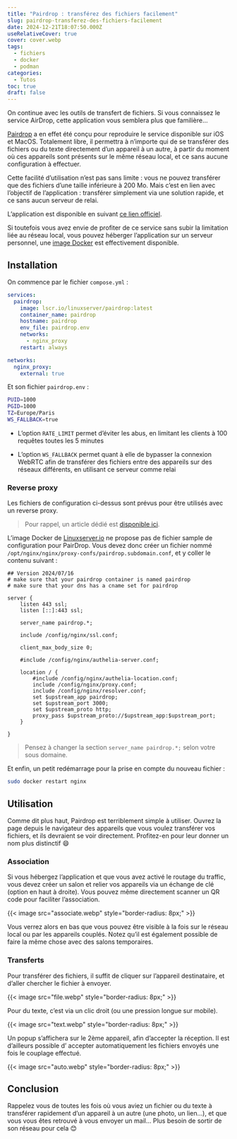 ```yaml
---
title: "Pairdrop : transférez des fichiers facilement"
slug: pairdrop-transferez-des-fichiers-facilement
date: 2024-12-21T18:07:50.000Z
useRelativeCover: true
cover: cover.webp
tags:
  - fichiers
  - docker
  - podman
categories:
  - Tutos
toc: true
draft: false
---
```


On continue avec les outils de transfert de fichiers. Si vous connaissez le service AirDrop, cette application vous semblera plus que familière…

[Pairdrop](https://github.com/schlagmichdoch/pairdrop) a en effet été conçu pour reproduire le service disponible sur iOS et MacOS. Totalement libre, il permettra à n’importe qui de se transférer des fichiers ou du texte directement d’un appareil à un autre, à partir du moment où ces appareils sont présents sur le même réseau local, et ce sans aucune configuration à effectuer.

Cette facilité d’utilisation n’est pas sans limite : vous ne pouvez transférer que des fichiers d’une taille inférieure à 200 Mo. Mais c’est en lien avec l’objectif de l’application : transférer simplement via une solution rapide, et ce sans aucun serveur de relai.

L’application est disponible en suivant [ce lien officiel](https://pairdrop.net/).

Si toutefois vous avez envie de profiter de ce service sans subir la limitation liée au réseau local, vous pouvez héberger l’application sur un serveur personnel, une [image Docker](https://docs.linuxserver.io/images/docker-pairdrop/) est effectivement disponible.

## Installation

On commence par le fichier `compose.yml` :

```yml
services:
  pairdrop:
    image: lscr.io/linuxserver/pairdrop:latest
    container_name: pairdrop
    hostname: pairdrop
    env_file: pairdrop.env
    networks:
      - nginx_proxy
    restart: always

networks:
  nginx_proxy:
    external: true
```

Et son fichier `pairdrop.env` :

```bash
PUID=1000
PGID=1000
TZ=Europe/Paris
WS_FALLBACK=true
```

- L’option `RATE_LIMIT` permet d’éviter les abus, en limitant les clients à 100 requêtes toutes les 5 minutes

- L’option `WS_FALLBACK` permet quant à elle de bypasser la connexion WebRTC afin de transférer des fichiers entre des appareils sur des réseaux différents, en utilisant ce serveur comme relai

### Reverse proxy

Les fichiers de configuration ci-dessus sont prévus pour être utilisés avec un reverse proxy.

> Pour rappel, un article dédié est [disponible ici](/posts/reverse-proxy-nginx).

L’image Docker de [Linuxserver.io](https://docs.linuxserver.io/general/swag/) ne propose pas de fichier sample de configuration pour PairDrop. Vous devez donc créer un fichier nommé `/opt/nginx/nginx/proxy-confs/pairdrop.subdomain.conf`, et y coller le contenu suivant :

```nginx
## Version 2024/07/16
# make sure that your pairdrop container is named pairdrop
# make sure that your dns has a cname set for pairdrop

server {
    listen 443 ssl;
    listen [::]:443 ssl;

    server_name pairdrop.*;

    include /config/nginx/ssl.conf;

    client_max_body_size 0;

    #include /config/nginx/authelia-server.conf;

    location / {
        #include /config/nginx/authelia-location.conf;
        include /config/nginx/proxy.conf;
        include /config/nginx/resolver.conf;
        set $upstream_app pairdrop;
        set $upstream_port 3000;
        set $upstream_proto http;
        proxy_pass $upstream_proto://$upstream_app:$upstream_port;
    }

}
```

> Pensez à changer la section `server_name pairdrop.*;` selon votre sous domaine.

Et enfin, un petit redémarrage pour la prise en compte du nouveau fichier :

```bash
sudo docker restart nginx
```

## Utilisation

Comme dit plus haut, Pairdrop est terriblement simple à utiliser. Ouvrez la page depuis le navigateur des appareils que vous voulez transférer vos fichiers, et ils devraient se voir directement. Profitez-en pour leur donner un nom plus distinctif :smile:

### Association

Si vous hébergez l’application et que vous avez activé le routage du traffic, vous devez créer un salon et relier vos appareils via un échange de clé (option en haut à droite). Vous pouvez même directement scanner un QR code pour faciliter l’association.

{{< image src="associate.webp" style="border-radius: 8px;" >}}

Vous verrez alors en bas que vous pouvez être visible à la fois sur le réseau local ou par les appareils couplés. Notez qu’il est également possible de faire la même chose avec des salons temporaires.

### Transferts

Pour transférer des fichiers, il suffit de cliquer sur l’appareil destinataire, et d’aller chercher le fichier à envoyer.

{{< image src="file.webp" style="border-radius: 8px;" >}}

Pour du texte, c’est via un clic droit (ou une pression longue sur mobile).

{{< image src="text.webp" style="border-radius: 8px;" >}}

Un popup s’affichera sur le 2ème appareil, afin d’accepter la réception. Il est d’ailleurs possible d’ accepter automatiquement les fichiers envoyés une fois le couplage effectué.

{{< image src="auto.webp" style="border-radius: 8px;" >}}

## Conclusion

Rappelez vous de toutes les fois où vous aviez un fichier ou du texte à transférer rapidement d’un appareil à un autre (une photo, un lien…), et que vous vous êtes retrouvé à vous envoyer un mail… Plus besoin de sortir de son réseau pour cela :blush:
